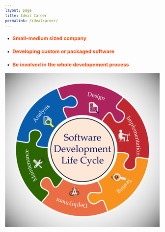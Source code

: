 ```yaml
---
layout: page
title: Ideal Career
permalink: /idealcareer/
---
```


- ### **<span style='color: OrangeRed;'>Small-medium sized company</span>**

- ### **<span style='color: OrangeRed;'>Developing custom or packaged software</span>**

- ### **<span style='color: OrangeRed;'>Be involved in the whole developement process</span>**
![dev cycle](https://github.com/tsal4/Tad-Salwan-Intro/blob/gh-pages/dev.jpg?raw=true)
